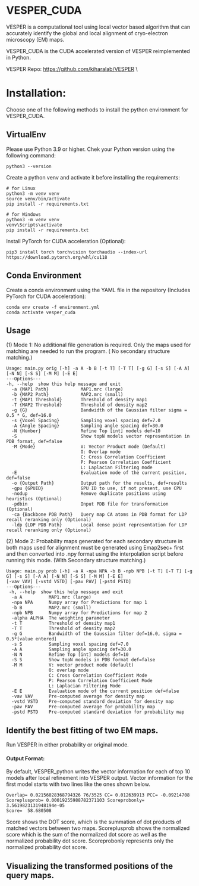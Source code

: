 # VESPER_CUDA

VESPER is a computational tool using local vector based algorithm that can accurately identify the global and local
alignment of cryo-electron microscopy (EM) maps.

VESPER_CUDA is the CUDA accelerated version of VESPER reimplemented in Python.

VESPER Repo: https://github.com/kiharalab/VESPER \
<!-- Data: https://drive.google.com/drive/folders/1os3i7YmlMew3dmfovlzRU4WVuJ7nKzPX?usp=sharing -->

# Installation:

Choose one of the following methods to install the python environment for VESPER_CUDA.

## VirtualEnv

Please use Python 3.9 or higher. Chek your Python version using the following command:

```
python3 --version
```

Create a python venv and activate it before installing the requirements:

```
# for Linux
python3 -m venv venv
source venv/bin/activate
pip install -r requirements.txt
```

```
# for Windows
python3 -m venv venv
venv\Scripts\activate
pip install -r requirements.txt
```

Install PyTorch for CUDA acceleration (Optional):

```
pip3 install torch torchvision torchaudio --index-url https://download.pytorch.org/whl/cu118
```

## Conda Environment

Create a conda environment using the YAML file in the repository (Includes PyTorch for CUDA acceleration):

```
conda env create -f environment.yml
conda activate vesper_cuda
```

<!-- # VESPER_Python protocol

VESPER_Python uses vector based algorithm same as the previous version and along with that it also uses secondary structure mapping in deciding the best superimposition between two maps.

The secondary structure mapping is done with the help of Emap2sec+. Emap2sec+ gives the probability of the secondary structure of each voxel of the input mrc map.

These probabilities are used to make probability mrc maps which contain the probabilities of each structure. -->


<!-- # Probability Map Generation Pipeline
Using secondary structure matching requires probability predictions generated by Emap2sec+ at each voxel. To generate the two probability map files required, follow the process below:
1. Run Emap2sec+ modes 5 and 6 to generate a .npy file.
2. Run the interpolation script using the following command. The interpolation script has two modes: insert and graph </br>
a. insert: only interpolates the map given. </br>
```
Usage: interpolation.py insert [-h] -f F -s S
---Options---
-h, --help  show this help message and exit
  -f F        Map array (.npy)
  -s S        Name for new map to be saved (string)
```
b. graph: interpolates the given map and saves each secondary structure prediction map individually.
```
Usage: interpolation.py graph [-h] -f F -s S -m M
---Options---
-h, --help  show this help message and exit
  -f F        Map array (.npy)
  -s S        Name for individual maps (string)
  -m M        Name of density map file. NOTE: VOXEL SPACIING MUST BE 1. (.mrc)
```
 -->

## Usage

(1) Mode 1: No additional file generation is required. Only the maps used for matching are needed to run the program. (
No secondary structure matching.)

```
Usage: main.py orig [-h] -a A -b B [-t T] [-T T] [-g G] [-s S] [-A A] [-N N] [-S S] [-M M] [-E E]
---Options---
-h, --help  show this help message and exit
  -a {MAP1 Path}            MAP1.mrc (large)
  -b {MAP2 Path}            MAP2.mrc (small)
  -t {MAP1 Threshold}       Threshold of density map1
  -T {MAP2 Threshold}       Threshold of density map2
  -g {G}                    Bandwidth of the Gaussian filter sigma = 0.5 * G, def=16.0
  -s {Voxel Spacing}        Sampling voxel spacing def=7.0
  -A {Angle Spacing}        Sampling angle spacing def=30.0
  -N {Number}               Refine Top [int] models def=10
  -S                        Show topN models vector representation in PDB format, def=false
  -M {Mode}                 V: Vector Product mode (Default)
                            O: Overlap mode
                            C: Cross Correlation Coefficient
                            P: Pearson Correlation Coefficient
                            L: Laplacian Filtering mode
  -E                        Evaluation mode of the current position, def=false
  -o {Output Path}          Output path for the results, def=results
  -gpu {GPUID}              GPU ID to use, if not present, use CPU
  -nodup                    Remove duplicate positions using heuristics (Optional)
  -pdbin                    Input PDB file for transformation (Optional)
  -ca {Backbone PDB Path}   Query map CA atoms in PDB format for LDP recall reranking only (Optional)
  -ldp {LDP PDB Path}       Local dense point representation for LDP recall reranking only (Optional)
```

(2) Mode 2: Probability maps generated for each secondary structure in both maps used for alignment must be generated
using Emap2sec+ first and then converted into .npy format using the interpolation script before running this mode. (With
Secondary structure matching.)

```
Usage: main.py prob [-h] -a A -npa NPA -b B -npb NPB [-t T] [-T T] [-g G] [-s S] [-A A] [-N N] [-S S] [-M M] [-E E]
[-vav VAV] [-vstd VSTD] [-pav PAV] [-pstd PSTD]
---Options---
 -h, --help  show this help message and exit
  -a A          MAP1.mrc (large)
  -npa NPA      Numpy array for Predictions for map 1
  -b B          MAP2.mrc (small)
  -npb NPB      Numpy array for Predictions for map 2
  -alpha ALPHA  The weighting parameter
  -t T          Threshold of density map1
  -T T          Threshold of density map2
  -g G          Bandwidth of the Gaussian filter def=16.0, sigma = 0.5*[value entered]
  -s S          Sampling voxel spacing def=7.0
  -A A          Sampling angle spacing def=30.0
  -N N          Refine Top [int] models def=10
  -S S          Show topN models in PDB format def=false
  -M M          V: vector product mode (default)
                O: overlap mode
                C: Cross Correlation Coefficient Mode
                P: Pearson Correlation Coefficient Mode
                L: Laplacian Filtering Mode
  -E E          Evaluation mode of the current position def=false
  -vav VAV      Pre-computed average for density map
  -vstd VSTD    Pre-computed standard deviation for density map
  -pav PAV      Pre-computed average for probability map
  -pstd PSTD    Pre-computed standard deviation for probability map
```

## Identify the best fitting of two EM maps.

Run VESPER in either probability or original mode.

#### Output Format:

By default, VESPER_python writes the vector information for each of top 10 models after local refinement into VESPER
output. Vector information for the first model starts with two lines like the ones shown below.

```
Overlap= 0.02156028368794326 76/3525 CC= 0.012639913 PCC= -0.09214708 Scoreplusprob= 0.00019255988782371103 Scoreprobonly= 3.5619823131948194e-05
Score=  58.680508
```

Score shows the DOT score, which is the summation of dot products of matched vectors between two maps. Scoreplusprob
shows the normalized score which is the sum of the normalized dot score as well as the normalized probability dot score.
Scoreprobonly represents only the normalized probability dot score.

## Visualizing the transformed positions of the query maps.

<!-- VESPER_Python gives the pdb files of the top 10 alignments. They are named as "model_x.pdb". These are the query maps transformed to the best alignment position according to VESPER_Python. These can be visualised using PyMol or Chimera. -->

